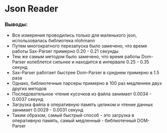 # Json Reader
### Выводы: 
- Все измерения проводились только для маленького json, использовалась библиотека nlohmann
- Путем многократного перезапуска было замечено, что время работы Sax-Parser примерно 0.20 - 0.21 секунды
- Тем же самым методом было замечено, что время работы Dom-Parser колеблется сильнее и находится в интервале 0.25 - 0.35 секунд 
- Sax-Parser работает быстрее Dom-Parser в среднем примерно в 1.5 раза
- Однако, библиотечные парсеры примерно в 100 раз медленнее двух других методов
- Последовательное чтение кусочков из файла занимает 0.0034 - 0.0037 секунд
- Загрузка файла в оперативную память целиком и чтение данных занимает 0.0029 - 0.0031 секунд
- Таким образом, самый быстрый способ - это загрузка в оперативную память, самый медленный - библиотечный DOM-Parser